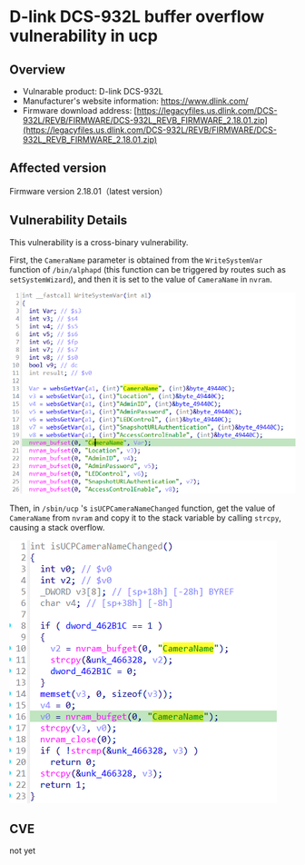 # D-link DCS-932L buffer overflow vulnerability in ucp

## Overview
- Vulnarable product: D-link DCS-932L
- Manufacturer's website information: https://www.dlink.com/
- Firmware download address: [https://legacyfiles.us.dlink.com/DCS-932L/REVB/FIRMWARE/DCS-932L_REVB_FIRMWARE_2.18.01.zip](https://legacyfiles.us.dlink.com/DCS-932L/REVB/FIRMWARE/DCS-932L_REVB_FIRMWARE_2.18.01.zip)

## Affected version
Firmware version 2.18.01（latest version）

## Vulnerability Details

This vulnerability is a cross-binary vulnerability. 

First, the `CameraName` parameter is obtained from the `WriteSystemVar` function of `/bin/alphapd` (this function can be triggered by routes such as `setSystemWizard`), and then it is set to the value of `CameraName` in `nvram`.

![](img/1.png)

Then, in `/sbin/ucp` 's `isUCPCameraNameChanged` function, get the value of `CameraName` from `nvram` and copy it to the stack variable by calling `strcpy`, causing a stack overflow.

![](img/2.png)

## CVE

not yet